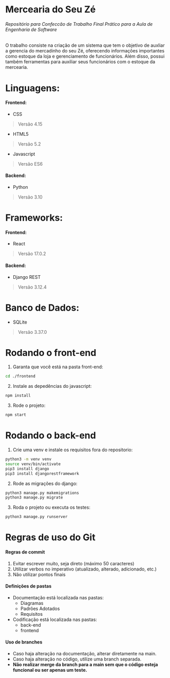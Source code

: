 # Mercearia do Seu Zé
###### Repositório para Confeccão de Trabalho Final Prático para a Aula de Engenharia de Software

O trabalho consiste na criação de um sistema que tem o objetivo de auxliar a gerencia do mercadinho do seu Zé, oferecendo informações importantes como estoque da loja e gerenciamento de funcionários. Além disso, possui também ferramentas para auxiliar seus funcionários com o estoque da mercearia.

# Linguagens:
#### Frontend:
- CSS
> Versão 4.15
- HTML5
> Versão 5.2
- Javascript
> Versão ES6
#### Backend:
- Python
> Versão 3.10

# Frameworks:
#### Frontend:
- React
> Versão 17.0.2
#### Backend:
- Django REST 
> Versão 3.12.4

# Banco de Dados:
- SQLite
> Versão 3.37.0 

# Rodando o front-end

1. Garanta que você está na pasta front-end:

```sh
cd ./frontend
```

2. Instale as depedências do javascript:

```sh
npm install
```

3. Rode o projeto:

```sh
npm start
```


# Rodando o back-end

1. Crie uma venv e instale os requisitos fora do repositorio:

```sh
python3 -m venv venv
source venv/bin/activate
pip3 install django
pip3 install djangorestframework
```

2. Rode as migrações do django:

```sh
python3 manage.py makemigrations
python3 manage.py migrate
```

3. Roda o projeto ou executa os testes:

```sh
python3 manage.py runserver
```

# Regras de uso do Git
#### Regras de commit

1. Evitar escrever muito, seja direto (máximo 50 caracteres)
2. Utilizar verbos no imperativo (atualizado, alterado, adicionado, etc.)
3. Não utilizar pontos finais

#### Definições de pastas

- Documentação está localizada nas pastas:
  - Diagramas
  - Padrões Adotados
  - Requisitos
- Codificação está localizada nas pastas:
  - back-end
  - frontend

#### Uso de branches

- Caso haja alteração na documentação, alterar diretamente na main.
- Caso haja alteração no código, utilize uma branch separada. 
- **Não realizar merge da branch para a main sem que o código esteja funcional ou ser apenas um teste.** 

